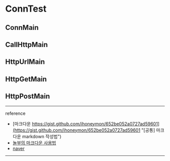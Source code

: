 # ConnTest


## ConnMain


## CallHttpMain


## HttpUrlMain


## HttpGetMain


## HttpPostMain


-----

reference

* [마크다운 https://gist.github.com/ihoneymon/652be052a0727ad59601](https://gist.github.com/ihoneymon/652be052a0727ad59601 "[공통] 마크다운 markdown 작성법")
* [놀부의 마크다운 사용법](https://nolboo.kim/blog/2014/04/15/how-to-use-markdown/#%EA%B0%84%EB%8B%A8%ED%95%9C_%EB%A7%88%ED%81%AC%EB%8B%A4%EC%9A%B4_%EB%AC%B8%EB%B2%95 "놀부의 마크다운 사용법")
* [naver](http://naver.com "네이버")

-----
